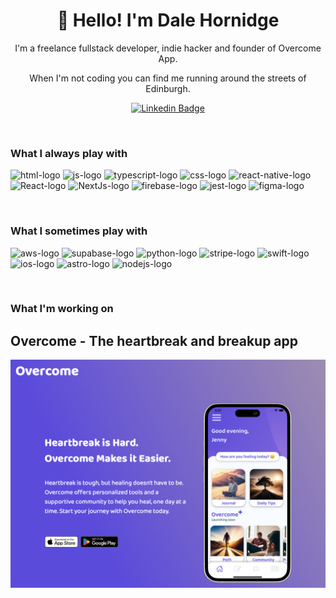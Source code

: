 <h1 align="center">👋 Hello! I'm Dale Hornidge</h1>

<p align="center">
I'm a freelance fullstack developer, indie hacker and founder of Overcome App. 
</p>
<p align="center"> 
When I'm not coding you can find me running around the streets of Edinburgh.
</p>

<div align="center">
  
  [![Linkedin Badge](https://img.shields.io/badge/-dalehornidge-blue?style=flat-square&logo=Linkedin&logoColor=white&link=https://www.linkedin.com/in/dale-hornidge/)](https://www.linkedin.com/in/dale-hornidge/)
</div>
<br>

### What I always play with
<p> 
  <img src="https://img.shields.io/badge/HTML5-E34F26?style=for-the-badge&logo=html5&logoColor=white" alt="html-logo">
  <img src="https://img.shields.io/badge/JavaScript-323330?style=for-the-badge&logo=javascript&logoColor=F7DF1E" alt="js-logo">
  <img src="https://img.shields.io/badge/TypeScript-007ACC?style=for-the-badge&logo=typescript&logoColor=white" alt="typescript-logo">
  <img src="https://img.shields.io/badge/Tailwind_CSS-38B2AC?style=for-the-badge&logo=tailwind-css&logoColor=white" alt="css-logo">
  <img src="https://img.shields.io/badge/React_Native-20232A?style=for-the-badge&logo=react&logoColor=61DAFB" alt="react-native-logo">
  <img src="https://img.shields.io/badge/React-20232A?style=for-the-badge&logo=react&logoColor=61DAFB" alt="React-logo">
  <img src="https://img.shields.io/badge/next%20js-000000?style=for-the-badge&logo=nextdotjs&logoColor=white" alt="NextJs-logo">
  <img src="https://img.shields.io/badge/firebase-ffca28?style=for-the-badge&logo=firebase&logoColor=black" alt="firebase-logo">
  <img src="https://img.shields.io/badge/Jest-C21325?style=for-the-badge&logo=jest&logoColor=white" alt="jest-logo">
  <img src="https://img.shields.io/badge/Figma-F24E1E?style=for-the-badge&logo=figma&logoColor=white" alt="figma-logo">
</p>

<br>

### What I sometimes play with
<p>
  <img src="https://img.shields.io/badge/Amazon_AWS-FF9900?style=for-the-badge&logo=amazonaws&logoColor=white" alt="aws-logo">
  <img src="https://img.shields.io/badge/Supabase-181818?style=for-the-badge&logo=supabase&logoColor=white" alt="supabase-logo">
  <img src="https://img.shields.io/badge/Python-FFD43B?style=for-the-badge&logo=python&logoColor=blue" alt="python-logo">
  <img src="https://img.shields.io/badge/Stripe-626CD9?style=for-the-badge&logo=Stripe&logoColor=white" alt="stripe-logo">
  <img src="https://img.shields.io/badge/Swift-FA7343?style=for-the-badge&logo=swift&logoColor=white" alt="swift-logo">
  <img src="https://img.shields.io/badge/iOS-000000?style=for-the-badge&logo=ios&logoColor=white" alt="ios-logo">
  <img src="https://img.shields.io/badge/Astro-0C1222?style=for-the-badge&logo=astro&logoColor=FDFDFE" alt="astro-logo">
  <img src="https://img.shields.io/badge/Node%20js-339933?style=for-the-badge&logo=nodedotjs&logoColor=white" alt="nodejs-logo">
</p>

<br>

### What I'm working on
<p>
<h2>Overcome - The heartbreak and breakup app</h2>
  <a href="https://overcomeapp.com">
    <img src="/overcomeapp.png" alt="overcome-logo">
  </a>
</p>



